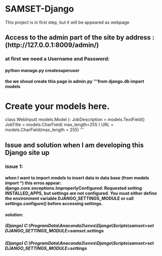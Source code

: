# SAMSET-Django
This project is in first step, but it will be appeared as webpage
<h2> Access to the admin part of the site by address : (http://127.0.0.1:8009/admin/)
   <h3> at first we need a Username and Password:
      <h4> python manage.py createsuperuser
         <h4> the we shoud create this page in admin.py
            '''from django.db import models


# Create your models here.
class WebInput( models.Model ):
    JobDescription = models.TextField()
    JobTitle = models.CharField( max_length=255 )
    URL = models.CharField(max_length = 255)
    '''



<h2> Issue and solution when I am developing this Django site up
   <p>
    <h3> issue 1: 
       <h4> when I want to import models to insert data in data base (from models import *) this erros appear:
    django.core.exceptions.ImproperlyConfigured: Requested setting INSTALLED_APPS, but settings are not configured. You must either define the environment variable DJANGO_SETTINGS_MODULE or call settings.configure() before accessing settings.
     <h4> solution: 
        <h5>(Django) C:\ProgramData\Anaconda3\envs\Django\Scripts\samset>set DJANGO_SETTINGS_MODULE=samset.settings
        <h5>(Django) C:\ProgramData\Anaconda3\envs\Django\Scripts\samset>set DJANGO_SETTINGS_MODULE=settings
     </p>
